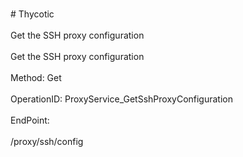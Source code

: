 <br>#     Thycotic</br>
<br>Get the SSH proxy configuration</br>
<br>Get the SSH proxy configuration</br>
<br>Method: Get</br>
<br>OperationID: ProxyService_GetSshProxyConfiguration</br>
<br>EndPoint:</br>
<br>/proxy/ssh/config</br>
